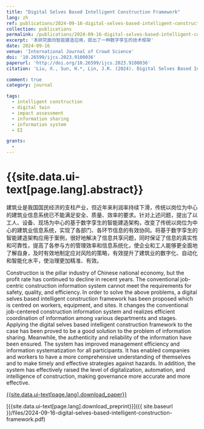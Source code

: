 ```yaml
---
title: "Digital Selves Based Intelligent Construction Framework"
lang: zh
ref: publications/2024-09-16-digital-selves-based-intelligent-construction-framework
collection: publications
permalink: /publications/2024-09-16-digital-selves-based-intelligent-construction-framework
excerpt: '本研究面向智能建造应用，提出了一种数字孪生的技术框架'
date: 2024-09-16
venue: 'International Journal of Crowd Science'
doi: '10.26599/ijcs.2023.9100036'
paperurl: 'http://doi.org/10.26599/ijcs.2023.9100036'
citation: 'Liu, X., Sun, H.*, Lin, J.R. (2024). Digital Selves Based Intelligent Construction Framework. <i>International Journal of Crowd Science</i>, 8(4), 184-194. doi: 10.26599/ijcs.2023.9100036'

comment: true
category: journal

tags: 
  - intelligent construction
  - digital twin
  - impact assessment
  - information sharing
  - information system
  - EI

grants:
  - 
---
```


{{site.data.ui-text[page.lang].abstract}}
====

建筑业是我国国民经济的支柱产业，但近年来利润率持续下滑，传统以岗位为中心的建筑业信息系统已不能满足安全、质量、效率的要求。针对上述问题，提出了以工人、设备、现场为中心的基于数字孪生的智能建造架构，改变了传统以岗位为中心的建筑业信息系统，实现了各部门、各环节信息的有效协同。将基于数字孪生的智能建造架构应用于案例，很好地解决了信息共享问题，同时保证了信息的真实性和可靠性，提高了各参与方的管理效率和信息系统化，使企业和工人能够更全面地了解自身，及时有效地制定应对风险的策略，有效提升了建筑业的数字化、自动化和智能化水平，使治理更加精准、有效。

Construction is the pillar industry of Chinese national economy, but the profit rate has continued to decline in recent years. The conventional job-centric construction information system cannot meet the requirements for safety, quality, and efficiency. In order to solve the above problems, a digital selves based intelligent construction framework has been proposed which is centred on workers, equipment, and sites. It changes the conventional job-centered construction information system and realizes efficient coordination of information among various departments and stages. Applying the digital selves based intelligent construction framework to the case has been proved to be a good solution to the problem of information sharing. Meanwhile, the authenticity and reliability of the information have been ensured. The system has improved management efficiency and information systematization for all participants. It has enabled companies and workers to have a more comprehensive understanding of themselves and to make timely and effective strategies against hazards. In addition, the system has effectively raised the level of digitalization, automation, and intelligence of construction, making governance more accurate and more effective.


[{{site.data.ui-text[page.lang].download_paper}}]({{page.paperurl}})

[{{site.data.ui-text[page.lang].download_preprint}}]({{ site.baseurl }}/files/2024-09-16-digital-selves-based-intelligent-construction-framework.pdf)

